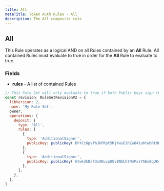 ```yaml
---
title: All
metaTitle: Token Auth Rules - All
description: The All composite rule
---
```


## All

This Rule operates as a logical AND on all Rules contained by an **All** Rule. All contained Rules must evaluate to true in order for the **All** Rule to evaluate to true.

### Fields

- **rules** - A list of contained Rules

```js
// This Rule Set will only evaluate to true if both Public Keys sign the transaction.
const revision: RuleSetRevisionV2 = {
  libVersion: 2,
  name: 'My Rule Set',
  owner,
  operations: {
    deposit: {
      type: 'All',
      rules: [
        {
          type: 'AdditionalSigner',
          publicKey: publicKey('DhYCi6pvfhJkPRpt5RjYwsE1hZw84iu6twbRt9B6dYLV'),
        },
        {
          type: 'AdditionalSigner',
          publicKey: publicKey('6twkdkDaF3xANuvpUQvENSLhtNmPxzYAEu8qUKcVkWwy'),
        },
      ],
    },
  },
}
```
